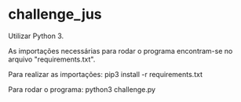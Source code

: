 # challenge_jus

Utilizar Python 3.

As importações necessárias para rodar o programa encontram-se no arquivo "requirements.txt".

Para realizar as importações:
pip3 install -r requirements.txt

Para rodar o programa:
python3 challenge.py
